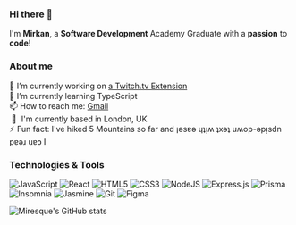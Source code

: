 ### Hi there 👋

I'm **Mirkan**, a **Software Development** Academy Graduate with a **passion** to **code**!

### About me 

🔭 I’m currently working on [a Twitch.tv Extension](https://github.com/miresque/champion-tooltips)  
🌱 I’m currently learning TypeScript <a href="https://www.typescriptlang.org/docs/"> <img src="https://cdn.jsdelivr.net/gh/devicons/devicon/icons/typescript/typescript-original.svg" width=15 align="bottom" /> </a>  
📫 How to reach me: [Gmail](mailto:mirkilinc@gmail.com)  
&emsp14;📍&emsp13; I'm currently based in London, UK  
⚡&emsp13;Fun fact: I've hiked 5 Mountains so far and &#161;&#477;s&#592;&#477; &#613;&#647;&#7433;&#653; &#647;x&#477;&#647; u&#653;op-&#477;p&#7433;sdn p&#592;&#477;&#633; u&#592;&#596; I

### Technologies & Tools

![JavaScript](https://img.shields.io/badge/javascript-%23323330.svg?style=for-the-badge&logo=javascript&logoColor=%23F7DF1E)
![React](https://img.shields.io/badge/react-%2320232a.svg?style=for-the-badge&logo=react&logoColor=%2361DAFB)
![HTML5](https://img.shields.io/badge/html5-%23E34F26.svg?style=for-the-badge&logo=html5&logoColor=white)
![CSS3](https://img.shields.io/badge/css3-%231572B6.svg?style=for-the-badge&logo=css3&logoColor=white)
![NodeJS](https://img.shields.io/badge/node.js-6DA55F?style=for-the-badge&logo=node.js&logoColor=white)
![Express.js](https://img.shields.io/badge/express.js-%23404d59.svg?style=for-the-badge&logo=express&logoColor=%2361DAFB)
![Prisma](https://img.shields.io/badge/Prisma-3982CE?style=for-the-badge&logo=Prisma&logoColor=white)
![Insomnia](https://img.shields.io/badge/Insomnia-black?style=for-the-badge&logo=insomnia&logoColor=5849BE)
![Jasmine](https://img.shields.io/badge/jasmine-%238A4182.svg?style=for-the-badge&logo=jasmine&logoColor=white)
![Git](https://img.shields.io/badge/git-%23F05033.svg?style=for-the-badge&logo=git&logoColor=white)
![Figma](https://img.shields.io/badge/figma-%23F24E1E.svg?style=for-the-badge&logo=figma&logoColor=white)

![Miresque's GitHub stats](https://github-readme-stats.vercel.app/api?username=miresque&show_icons=true&theme=radical&count_private=true&hide=stars)
